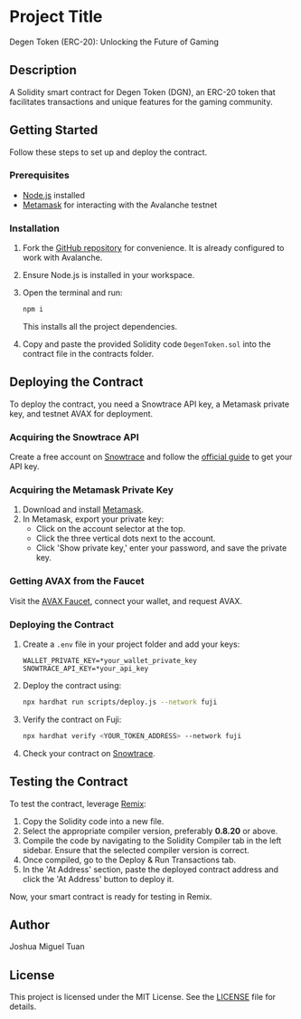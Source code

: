# Project Title
Degen Token (ERC-20): Unlocking the Future of Gaming

## Description
A Solidity smart contract for Degen Token (DGN), an ERC-20 token that facilitates transactions and unique features for the gaming community.

## Getting Started
Follow these steps to set up and deploy the contract.

### Prerequisites
- [Node.js](https://nodejs.org/) installed
- [Metamask](https://metamask.io/) for interacting with the Avalanche testnet

### Installation
1. Fork the [GitHub repository](https://github.com/Metacrafters/DegenToken) for convenience. It is already configured to work with Avalanche.
2. Ensure Node.js is installed in your workspace.
3. Open the terminal and run:
    ```bash
    npm i
    ```
    This installs all the project dependencies.

4. Copy and paste the provided Solidity code `DegenToken.sol` into the contract file in the contracts folder.

## Deploying the Contract
To deploy the contract, you need a Snowtrace API key, a Metamask private key, and testnet AVAX for deployment.

### Acquiring the Snowtrace API
Create a free account on [Snowtrace](https://snowtrace.io/) and follow the [official guide](https://docs.snowtrace.io/getting-started/viewing-api-usage-statistics) to get your API key.

### Acquiring the Metamask Private Key
1. Download and install [Metamask](https://metamask.io/download/).
2. In Metamask, export your private key:
   - Click on the account selector at the top.
   - Click the three vertical dots next to the account.
   - Click 'Show private key,' enter your password, and save the private key.

### Getting AVAX from the Faucet
Visit the [AVAX Faucet](https://core.app/tools/testnet-faucet/?subnet=c&token=c), connect your wallet, and request AVAX.

### Deploying the Contract
1. Create a `.env` file in your project folder and add your keys:
    ```
    WALLET_PRIVATE_KEY=*your_wallet_private_key
    SNOWTRACE_API_KEY=*your_api_key
    ```

2. Deploy the contract using:
    ```bash
    npx hardhat run scripts/deploy.js --network fuji
    ```

3. Verify the contract on Fuji:
    ```bash
    npx hardhat verify <YOUR_TOKEN_ADDRESS> --network fuji
    ```

4. Check your contract on [Snowtrace](https://testnet.snowtrace.io/).

## Testing the Contract
To test the contract, leverage [Remix](https://remix.ethereum.org/):

1. Copy the Solidity code into a new file.
2. Select the appropriate compiler version, preferably **0.8.20** or above.
3. Compile the code by navigating to the Solidity Compiler tab in the left sidebar. Ensure that the selected compiler version is correct.
4. Once compiled, go to the Deploy & Run Transactions tab.
5. In the 'At Address' section, paste the deployed contract address and click the 'At Address' button to deploy it.

Now, your smart contract is ready for testing in Remix.


## Author
Joshua Miguel Tuan

## License
This project is licensed under the MIT License. See the [LICENSE](LICENSE) file for details.
